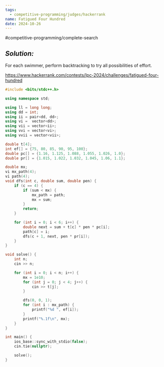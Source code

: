 ```yaml
---
tags:
  - competitive-programming/judges/hackerrank
name: Fatigued Four Hundred
date: 2024-10-26
---
```

#competitive-programming/complete-search 
## _Solution:_
For each swimmer, perform backtracking to try all possibilities of effort.

https://www.hackerrank.com/contests/lpc-2024/challenges/fatigued-four-hundred
```cpp
#include <bits/stdc++.h>

using namespace std;

using ll = long long;
using dd = int;
using ii = pair<dd, dd>;
using vi =  vector<dd>;
using vii = vector<ii>;
using vvi = vector<vi>;
using vvii = vector<vii>;

double t[4];
int ef[] = {75, 80, 85, 90, 95, 100};
double pc[] = {1.16, 1.125, 1.088, 1.055, 1.026, 1.0};
double pr[] = {1.015, 1.022, 1.032, 1.045, 1.06, 1.1};

double mx;
vi mx_path(4);
vi path(4);
void dfs(int c, double sum, double pen) {
    if (c == 4) {
        if (sum < mx) {
            mx_path = path;
            mx = sum;
        }
        return;
    }

    for (int i = 0; i < 6; i++) {
        double next = sum + t[c] * pen * pc[i];
        path[c] = i;
        dfs(c + 1, next, pen * pr[i]);
    }
}

void solve() {
    int n;
    cin >> n;

    for (int i = 0; i < n; i++) {
        mx = 1e10;
        for (int j = 0; j < 4; j++) {
            cin >> t[j];
        }

        dfs(0, 0, 1);
        for (int i : mx_path) {
            printf("%d ", ef[i]);
        }
        printf("%.1f\n", mx);
    }
}

int main() {
    ios_base::sync_with_stdio(false);
    cin.tie(nullptr);

    solve();
}
```